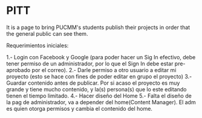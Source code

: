 PITT
====

It is a page to bring PUCMM's students publish their projects in order that the general public can see them.

Requerimientos iniciales:

1.- Login con Facebook y Google (para poder hacer un Sig In efectivo, debe tener permiso de un administrador, por lo que el Sign In debe estar pre-aprobado por el correo).
2.- Darle permiso a otro usuario a editar mi proyecto (esto se hace con fines de poder editar en grupo el proyecto)
3.- Guardar contenido antes de publicar. Por si acaso el proyecto es muy grande y tiene mucho contenido, y la(s) persona(s) que lo este editando tienen el tiempo limitado.
4.- Hacer diseño del Home
5.- Falta el diseño de la pag de administrador, va a depender del home(Content Manager). El adm es quien otorga permisos y cambia el contenido del home.
